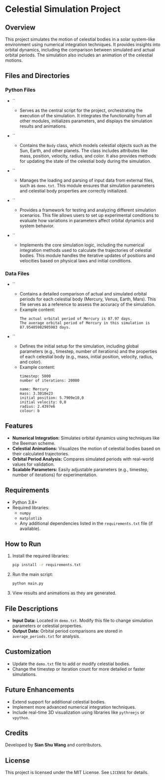 # Celestial Simulation Project

## Overview

This project simulates the motion of celestial bodies in a solar system-like environment using numerical integration techniques. It provides insights into orbital dynamics, including the comparison between simulated and actual orbital periods. The simulation also includes an animation of the celestial motions.

## Files and Directories

### Python Files

- ``

  - Serves as the central script for the project, orchestrating the execution of the simulation. It integrates the functionality from all other modules, initializes parameters, and displays the simulation results and animations.

- ``

  - Contains the `Body` class, which models celestial objects such as the Sun, Earth, and other planets. The class includes attributes like mass, position, velocity, radius, and color. It also provides methods for updating the state of the celestial body during the simulation.

- ``

  - Manages the loading and parsing of input data from external files, such as `demo.txt`. This module ensures that simulation parameters and celestial body properties are correctly initialized.

- ``

  - Provides a framework for testing and analyzing different simulation scenarios. This file allows users to set up experimental conditions to evaluate how variations in parameters affect orbital dynamics and system behavior.

- ``

  - Implements the core simulation logic, including the numerical integration methods used to calculate the trajectories of celestial bodies. This module handles the iterative updates of positions and velocities based on physical laws and initial conditions.

### Data Files

- ``

  - Contains a detailed comparison of actual and simulated orbital periods for each celestial body (Mercury, Venus, Earth, Mars). This file serves as a reference to assess the accuracy of the simulation.
  - Example content:
    ```
    The actual orbital period of Mercury is 87.97 days.
    The average orbital period of Mercury in this simulation is 87.95405982905983 days.
    ```

- ``

  - Defines the initial setup for the simulation, including global parameters (e.g., timestep, number of iterations) and the properties of each celestial body (e.g., mass, initial position, velocity, radius, and color).
  - Example content:
    ```
    timestep: 5000
    number of iterations: 20000

    name: Mercury
    mass: 3.3010e23
    initial position: 5.7909e10,0
    initial velocity: 0,0
    radius: 2.4397e6
    colour: b
    ```

## Features

- **Numerical Integration:** Simulates orbital dynamics using techniques like the Beeman scheme.
- **Celestial Animations:** Visualizes the motion of celestial bodies based on their calculated trajectories.
- **Orbital Period Analysis:** Compares simulated periods with real-world values for validation.
- **Scalable Parameters:** Easily adjustable parameters (e.g., timestep, number of iterations) for experimentation.

## Requirements

- Python 3.8+
- Required libraries:
  - `numpy`
  - `matplotlib`
  - Any additional dependencies listed in the `requirements.txt` file (if available).

## How to Run

1. Install the required libraries:
   ```bash
   pip install -r requirements.txt
   ```
2. Run the main script:
   ```bash
   python main.py
   ```
3. View results and animations as they are generated.

## File Descriptions

- **Input Data:** Located in `demo.txt`. Modify this file to change simulation parameters or celestial properties.
- **Output Data:** Orbital period comparisons are stored in `average_periods.txt` for analysis.

## Customization

- Update the `demo.txt` file to add or modify celestial bodies.
- Change the timestep or iteration count for more detailed or faster simulations.

## Future Enhancements

- Extend support for additional celestial bodies.
- Implement more advanced numerical integration techniques.
- Include real-time 3D visualization using libraries like `pythreejs` or `vpython`.

## Credits

Developed by **Sian Shu Wang** and contributors.

## License

This project is licensed under the MIT License. See `LICENSE` for details.

